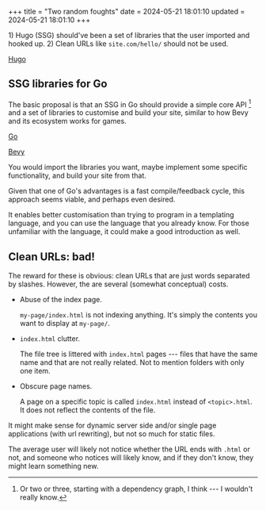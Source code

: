 +++
title = "Two random foughts"
date = 2024-05-21 18:01:10
updated = 2024-05-21 18:01:10
+++

1\) Hugo (SSG) should've been a set of libraries
that the user imported and hooked up.
2\) Clean URLs like `site.com/hello/`
should not be used.

[Hugo](https://gohugo.io)

## SSG libraries for Go

The basic proposal is that an SSG in Go
should provide a simple core API [^1]
and a set of libraries to customise and build your site,
similar to how Bevy and its ecosystem works for games.

[^1]: Or two or three,
starting with a dependency graph, I think
--- I wouldn't really know.

[Go](https://go.dev)

[Bevy](https://bevyengine.org)

You would import the libraries you want,
maybe implement some specific functionality,
and build your site from that.

Given that one of Go's advantages
is a fast compile/feedback cycle,
this approach seems viable,
and perhaps even desired.

It enables better customisation
than trying to program in a templating language,
and you can use the language that you already know.
For those unfamiliar with the language,
it could make a good introduction as well.

## Clean URLs: bad!

The reward for these is obvious:
clean URLs that are just words separated by slashes.
However, the are several (somewhat conceptual) costs.

- Abuse of the index page.

  `my-page/index.html` is not indexing anything.
  It's simply the contents you want to display at `my-page/`.

- `index.html` clutter.

  The file tree is littered with `index.html` pages
  --- files that have the same name
  and that are not really related.
  Not to mention folders with only one item.

- Obscure page names.

  A page on a specific topic is called `index.html`
  instead of `<topic>.html`.
  It does not reflect the contents of the file.

It might make sense for dynamic server side
and/or single page applications (with url rewriting),
but not so much for static files.

The average user will likely not notice
whether the URL ends with `.html` or not,
and someone who notices will likely know,
and if they don't know,
they might learn something new.
